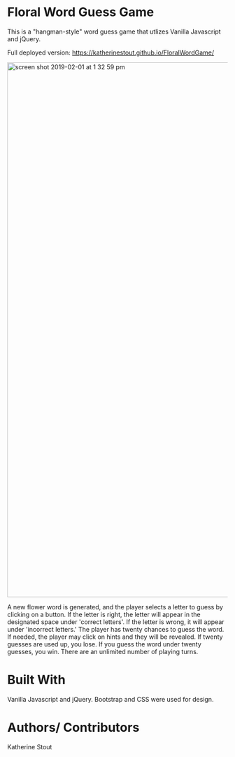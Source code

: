 # Floral Word Guess Game
This is a "hangman-style" word guess game that utlizes Vanilla Javascript and jQuery.

Full deployed version: https://katherinestout.github.io/FloralWordGame/

<img width="1223" alt="screen shot 2019-02-01 at 1 32 59 pm" src="https://user-images.githubusercontent.com/39039142/52142686-5b5e5680-2627-11e9-8c02-d492d248dd79.png">

A new flower word is generated, and the player selects a letter to guess by clicking on a button. If the letter is right, the letter will appear in the designated space under 'correct letters'. If the letter is wrong, it will appear under 'incorrect letters.' The player has twenty chances to guess the word. If needed, the player may click on hints and they will be revealed. If twenty guesses are used up, you lose. If you guess the word under twenty guesses, you win. There are an unlimited number of playing turns.

# Built With

Vanilla Javascript and jQuery. Bootstrap and CSS were used for design.

# Authors/ Contributors
Katherine Stout

